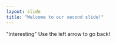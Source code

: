 ```yaml
---
layout: slide
title: "Welcome to our second slide!"
---
```

"Interesting"
Use the left arrow to go back!
